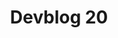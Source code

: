 ---
slug: 20
title: Devblog 20
description: 2020 is coming to a close and we’re here to end it on a good note with a special devblog!
image: images/devblog/20/title.png
toc_max_heading_level: 4
---